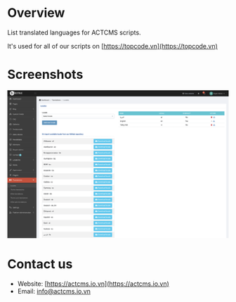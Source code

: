 # Overview

List translated languages for ACTCMS scripts.

It's used for all of our scripts on [https://topcode.vn](https://topcode.vn)

# Screenshots

![Screenshot](./screenshot.png)

# Contact us
- Website: [https://actcms.io.vn](https://actcms.io.vn)
- Email: [info@actcms.io.vn](mailto:info@actcms.io.vn)
